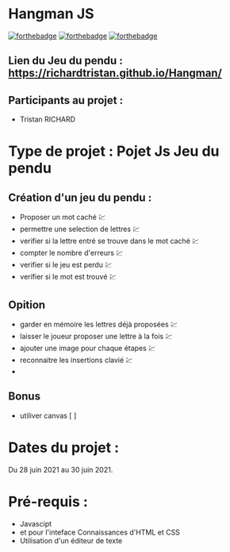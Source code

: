 # Hangman JS

[![forthebadge](https://forthebadge.com/images/badges/uses-html.svg)](https://forthebadge.com)
[![forthebadge](https://forthebadge.com/images/badges/uses-css.svg)](https://forthebadge.com)
[![forthebadge](https://forthebadge.com/images/badges/uses-js.svg)](https://forthebadge.com)

## Lien du Jeu du pendu : https://richardtristan.github.io/Hangman/
 
## Participants au projet : 
 
* Tristan RICHARD
 
# Type de projet : Pojet Js Jeu du pendu
 
## Création d'un jeu du pendu : 
 
*  Proposer un mot caché 	:chart:
* permettre une selection de lettres 	:chart:
* verifier si la lettre entré se trouve dans le mot caché 	:chart:
* compter le nombre d'erreurs 	:chart:
* verifier si le jeu est perdu 	:chart:
* verifier si le mot est trouvé 	:chart:

## Opition

* garder en mémoire les lettres déjà proposées 	:chart:
* laisser le joueur proposer une lettre à la fois 	:chart:
* ajouter une image pour chaque étapes 	:chart:
* reconnaitre les insertions clavié 	:chart:
* 
## Bonus

* utiliver canvas [ ]
 
# Dates du projet : 
 
Du 28 juin 2021 au 30 juin 2021.
 
# Pré-requis :

* Javascipt
* et pour l'inteface Connaissances d'HTML et CSS 
* Utilisation d'un éditeur de texte
 
